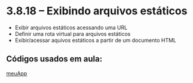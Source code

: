 # 3.8.18 – Exibindo arquivos estáticos

- Exibir arquivos estáticos acessando uma URL
- Definir uma rota virtual para arquivos estáticos
- Exibir/acessar aquivos estáticos a partir de um documento HTML

## Códigos usados em aula:

[meuApp](camminho)